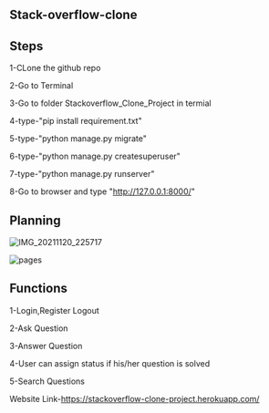 ## Stack-overflow-clone


## Steps

1-CLone the github repo

2-Go to Terminal

3-Go to folder Stackoverflow_Clone_Project in termial

4-type-"pip install requirement.txt"

5-type-"python manage.py migrate"

6-type-"python manage.py createsuperuser"

7-type-"python manage.py runserver"

8-Go to browser and type "http://127.0.0.1:8000/" 


## Planning


![IMG_20211120_225717](https://user-images.githubusercontent.com/65871885/142736843-9416011f-64f9-44f3-aea4-7e0a3a28f291.jpg)


![pages](https://user-images.githubusercontent.com/65871885/142736869-4c192127-fa87-41b5-9275-9ffe67245fa3.jpg)


## Functions
1-Login,Register Logout

2-Ask Question

3-Answer Question

4-User can assign status if his/her question is solved

5-Search Questions



Website Link-https://stackoverflow-clone-project.herokuapp.com/

